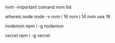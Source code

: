 nvm    -important comand
nvm list

whereis node
node -v 
nvm i 16
nvm i 14
nvm use 16

nodemon
npm i -g nodemon

vercel
npm i -g vercel
